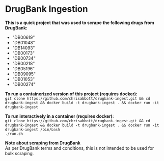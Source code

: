 # DrugBank Ingestion
**This is a quick project that was used to scrape the following drugs from DrugBank:**
- "DB00619"
- "DB01048"
- "DB14093"
- "DB00173"
- "DB00734"
- "DB00218"
- "DB05196"
- "DB09095"
- "DB01053"
- "DB00274"


**To run a containerized version of this project (requires docker):**  
```git clone https://github.com/chrisabbott/drugbank-ingest.git && cd drugbank-ingest && docker build -t drugbank-ingest . && docker run -it drugbank-ingest```

**To run interactively in a container (requires docker):**  
```git clone https://github.com/chrisabbott/drugbank-ingest.git && cd drugbank-ingest && docker build -t drugbank-ingest . && docker run -it drugbank-ingest /bin/bash```  
```./run.sh```

**Note about scraping from DrugBank**  
As per DrugBank terms and conditions, this is not intended to be used for bulk scraping.
